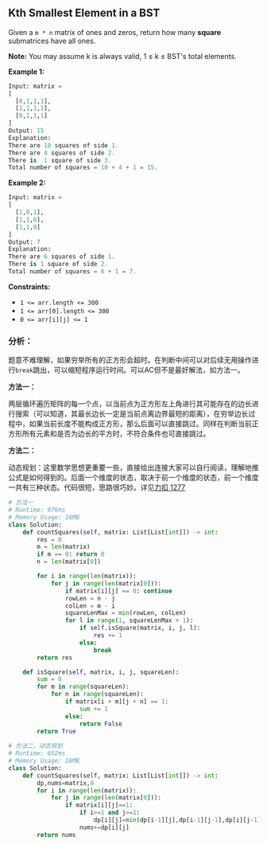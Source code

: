 ## Kth Smallest Element in a BST

Given a `m * n` matrix of ones and zeros, return how many **square** submatrices have all ones.

**Note:**
You may assume k is always valid, 1 ≤ k ≤ BST's total elements.

**Example 1:**

```python
Input: matrix =
[
  [0,1,1,1],
  [1,1,1,1],
  [0,1,1,1]
]
Output: 15
Explanation: 
There are 10 squares of side 1.
There are 4 squares of side 2.
There is  1 square of side 3.
Total number of squares = 10 + 4 + 1 = 15.
```

**Example 2:**

```python
Input: matrix = 
[
  [1,0,1],
  [1,1,0],
  [1,1,0]
]
Output: 7
Explanation: 
There are 6 squares of side 1.  
There is 1 square of side 2. 
Total number of squares = 6 + 1 = 7.
```

**Constraints:**

- `1 <= arr.length <= 300`
- `1 <= arr[0].length <= 300`
- `0 <= arr[i][j] <= 1`

### **分析：**

题意不难理解，如果穷举所有的正方形会超时。在判断中间可以对后续无用操作进行`break`跳出，可以缩短程序运行时间。可以AC但不是最好解法，如方法一。

**方法一：**

两层循环遍历矩阵的每一个点，以当前点为正方形左上角进行其可能存在的边长进行搜索（可以知道，其最长边长一定是当前点离边界最短的距离），在穷举边长过程中，如果当前长度不能构成正方形，那么后面可以直接跳过。同样在判断当前正方形所有元素和是否为边长的平方时，不符合条件也可直接跳过。

**方法二：**

动态规划：这里数学思想更重要一些，直接给出连接大家可以自行阅读，理解地推公式是如何得到的。后面一个维度的状态，取决于前一个维度的状态，前一个维度一共有三种状态。代码很短，思路很巧妙。详见[力扣 1277](https://leetcode-cn.com/problems/count-square-submatrices-with-all-ones/solution/tong-ji-quan-wei-1-de-zheng-fang-xing-zi-ju-zhen-2/)

```python
# 方法一
# Runtime: 976ms
# Memory Usage: 16MB
class Solution:
    def countSquares(self, matrix: List[List[int]]) -> int:
        res = 0
        m = len(matrix)
        if m == 0: return 0
        n = len(matrix[0])

        for i in range(len(matrix)):
            for j in range(len(matrix[0])):
                if matrix[i][j] == 0: continue
                rowLen = n - j
                colLen = m - i
                squareLenMax = min(rowLen, colLen)
                for l in range(1, squareLenMax + 1):
                    if self.isSquare(matrix, i, j, l):
                        res += 1
                    else:
                        break
        return res

    def isSquare(self, matrix, i, j, squareLen):
        sum = 0
        for m in range(squareLen):
            for n in range(squareLen):
                if matrix[i + m][j + n] == 1:
                    sum += 1
                else:
                    return False
        return True
            
# 方法二，动态规划
# Runtime: 652ms
# Memory Usage: 16MB
class Solution:
    def countSquares(self, matrix: List[List[int]]) -> int:
        dp,nums=matrix,0
        for i in range(len(matrix)):
            for j in range(len(matrix[0])):
                if matrix[i][j]==1:
                    if i>=1 and j>=1:
                        dp[i][j]=min(dp[i-1][j],dp[i-1][j-1],dp[i][j-1])+1
                    nums+=dp[i][j]
        return nums
```

